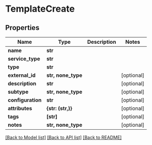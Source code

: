 # TemplateCreate


## Properties
Name | Type | Description | Notes
------------ | ------------- | ------------- | -------------
**name** | **str** |  | 
**service_type** | **str** |  | 
**type** | **str** |  | 
**external_id** | **str, none_type** |  | [optional] 
**description** | **str** |  | [optional] 
**subtype** | **str, none_type** |  | [optional] 
**configuration** | **str** |  | [optional] 
**attributes** | **{str: (str,)}** |  | [optional] 
**tags** | **[str]** |  | [optional] 
**notes** | **str, none_type** |  | [optional] 

[[Back to Model list]](../README.md#documentation-for-models) [[Back to API list]](../README.md#documentation-for-api-endpoints) [[Back to README]](../README.md)


